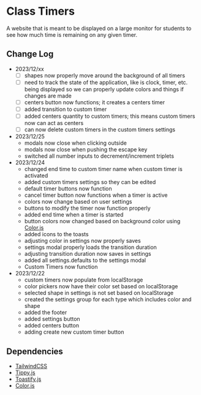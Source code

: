 # Class Timers
A website that is meant to be displayed on a large monitor for students to see how much time is remaining on any given timer.

## Change Log
- 2023/12/xx
    - [ ] shapes now properly move around the background of all timers
    - [ ] need to track the state of the application, like is clock, timer, etc. being displayed so we can properly update colors and things if changes are made
    - [ ] centers button now functions; it creates a centers timer
    - [ ] added transition to custom timer
    - [ ] added centers quantity to custom timers; this means custom timers now can act as centers
    - [ ] can now delete custom timers in the custom timers settings
- 2023/12/25
    - modals now close when clicking outside
    - modals now close when pushing the escape key
    - switched all number inputs to decrement/increment triplets
- 2023/12/24
    - changed end time to custom timer name when custom timer is activated
    - added custom timers settings so they can be edited
    - default timer buttons now function
    - cancel timer button now functions when a timer is active
    - colors now change based on user settings
    - buttons to modify the timer now function properly
    - added end time when a timer is started
    - button colors now changed based on background color using [Color.js](https://colorjs.io/)
    - added icons to the toasts
    - adjusting color in settings now properly saves
    - settings modal properly loads the transition duration
    - adjusting transition duration now saves in settings
    - added all settings.defaults to the settings modal
    - Custom Timers now function
- 2023/12/22
    - custom timers now populate from localStorage
    - color pickers now have their color set based on localStorage
    - selected shape in settings is not set based on localStorage
    - created the settings group for each type which includes color and shape
    - added the footer
    - added settings button
    - added centers button
    - adding create new custom timer button

## Dependencies
- [TailwindCSS](https://tailwindcss.com/)
- [Tippy.js](https://github.com/atomiks/tippyjs)
- [Toastify.js](https://github.com/aleab/toastify)
- [Color.js](https://colorjs.io/)